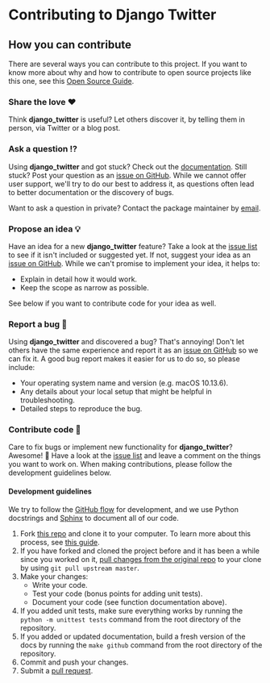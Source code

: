 # Contributing to Django Twitter

<!-- This CONTRIBUTING.md is adapted from https://gist.github.com/peterdesmet/e90a1b0dc17af6c12daf6e8b2f044e7c -->

[repo]: https://github.com/pewresearch/django_twitter
[issues]: https://github.com/pewresearch/django_twitter/issues
[new_issue]: https://github.com/pewresearch/django_twitter/issues/new
[email]: info@pewresearch.org

## How you can contribute

There are several ways you can contribute to this project. If you want to know more about why and how to contribute to open source projects like this one, see this [Open Source Guide](https://opensource.guide/how-to-contribute/).

### Share the love ❤️

Think **django_twitter** is useful? Let others discover it, by telling them in person, via Twitter or a blog post.

### Ask a question ⁉️

Using **django_twitter** and got stuck? Check out the [documentation](https://pewresearch.github.io/django_twitter/). 
Still stuck? Post your question as an [issue on GitHub][new_issue]. While we cannot offer user support, we'll try to do our best to address it, as questions often lead to better documentation or the discovery of bugs.

Want to ask a question in private? Contact the package maintainer by [email][email].

### Propose an idea 💡

Have an idea for a new **django_twitter** feature? Take a look at the [issue list][issues] to see if it isn't included or suggested yet. If not, suggest your idea as an [issue on GitHub][new_issue]. While we can't promise to implement your idea, it helps to:

* Explain in detail how it would work.
* Keep the scope as narrow as possible.

See below if you want to contribute code for your idea as well.

### Report a bug 🐛

Using **django_twitter** and discovered a bug? That's annoying! Don't let others have the same experience and report it as an [issue on GitHub][new_issue] so we can fix it. A good bug report makes it easier for us to do so, so please include:

* Your operating system name and version (e.g. macOS 10.13.6).
* Any details about your local setup that might be helpful in troubleshooting.
* Detailed steps to reproduce the bug.

### Contribute code 📝

Care to fix bugs or implement new functionality for **django_twitter**? Awesome! 👏 Have a look at the [issue list][issues] and leave a comment on the things you want to work on. When making contributions, please follow the development guidelines below.

#### Development guidelines

We try to follow the [GitHub flow](https://guides.github.com/introduction/flow/) for development, and we use Python docstrings and [Sphinx](https://www.sphinx-doc.org/en/master/) to document all of our code. 

1. Fork [this repo][repo] and clone it to your computer. To learn more about this process, see [this guide](https://guides.github.com/activities/forking/).
2. If you have forked and cloned the project before and it has been a while since you worked on it, [pull changes from the original repo](https://help.github.com/articles/merging-an-upstream-repository-into-your-fork/) to your clone by using `git pull upstream master`.
3. Make your changes:
    * Write your code.
    * Test your code (bonus points for adding unit tests).
    * Document your code (see function documentation above).
4. If you added unit tests, make sure everything works by running the `python -m unittest tests` command from the root directory of the repository. 
5. If you added or updated documentation, build a fresh version of the docs by running the `make github` command from the root directory of the repository.
6. Commit and push your changes.
7. Submit a [pull request](https://guides.github.com/activities/forking/#making-a-pull-request).